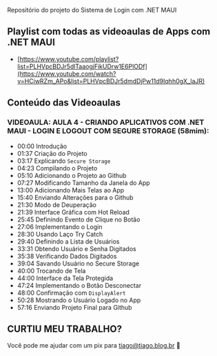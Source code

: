 Repositório do projeto do Sistema de Login com .NET MAUI

## Playlist com todas as videoaulas de Apps com .NET MAUI
- [https://www.youtube.com/playlist?list=PLHVpcBDJr5dlTaaogjFikUDrw1E6PlODf](https://www.youtube.com/watch?v=HCiwRZm_APo&list=PLHVpcBDJr5dmdDjPw11d9Iqhh0gX_laJR)

## Conteúdo das Videoaulas
### VIDEOAULA: AULA 4 - CRIANDO APLICATIVOS COM .NET MAUI - LOGIN E LOGOUT COM SEGURE STORAGE (58mim):
- 00:00 Introdução
- 01:37 Criação do Projeto
- 03:17 Explicando ```Secure Storage```
- 04:23 Compilando o Projeto
- 05:10 Adicionando o Projeto ao Github
- 07:27 Modificando Tamanho da Janela do App
- 13:00 Adicionando Mais Telas ao App
- 15:40 Enviando Alterações para o Github
- 21:30 Modo de Deuperação
- 21:39 Interface Gráfica com Hot Reload
- 25:45 Definindo Evento de Clique no Botão
- 27:06 Implementando o Login
- 28:30 Usando Laço Try Catch
- 29:40 Definindo a Lista de Usuários
- 33:31 Obtendo Usuário e Senha Digitados
- 35:38 Verificando Dados Digitados
- 39:04 Savando Usuário no Secure Storage
- 40:00 Trocando de Tela
- 44:00 Interface da Tela Protegida
- 47:24 Implementando o Botão Desconectar
- 48:00 Confirmação com ```DisplayAlert```
- 50:28 Mostrando o Usuário Logado no App
- 57:16 Enviando Projeto Final para Github

## CURTIU MEU TRABALHO?
Você pode me ajudar com um pix para tiago@tiago.blog.br 🍻
